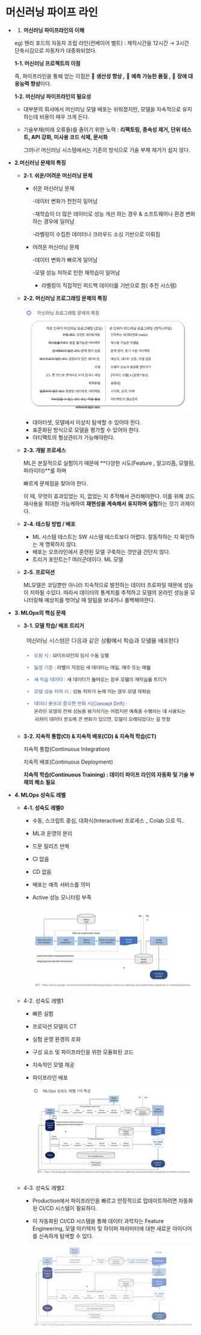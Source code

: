 # 머신러닝 파이프 라인

- 1. **머신러닝 파이프라인의 이해**

    eg) 헨리 포드의 자동차 조립 라인(컨베이어 벨트) : 제작시간을 12시간 → 3시간 단축시김으로 자동차가 대중화되었다.

    **1-1. 머신러닝 프로젝트의 이점** 

    즉, 파이프라인을 통해 얻는 이점은 🧚  **생산성 향상 ,** 🧚  **예측 가능한 품질 ,** 🧚  **장애 대응능력 향상**이다.

    **1-2. 머신러닝 파이프라인의 필요성**

    - 대부분의 회사에서 머신러닝 모델 배포는 쉬워졌지만, 모델을 자속적으로 유지하는데 비용이 매우 크게 든다.
    - 기술부채(미래 오류들)를 줄이기 위한 노력 : **리팩토링, 종속성 제거, 단위 테스트, API 강화, 미사용 코드 삭제, 문서화**

        그러나! 머신러닝 시스템에서는 기존의 방식으로 기술 부채 제거가 쉽지 않다.

- **2.머신러닝 문제의 특징**
    - **2-1. 쉬운/어려운 머신러닝 문제**
        - 쉬운 머신러닝 문제

            -데이터 변화가 천천히 일어남 

            -재학습이 더 많은 데이터로 성능 개선 하는 경우 & 소프트웨어나 환경 변화하는 경우에 일어남

            -라벨링이 수집한 데이터나 크라우드 소싱 기반으로 이뤄짐

        - 어려운 머신러닝 문제

             -데이터 변화가 빠르게 일어남

             -모델 성능 저하로 인한 재학습이 일어남

             - 라벨링이 직접적인 피드백 데이터를 기반으로 함( 추천 시스템)

    - **2-2. 머신러닝 프로그래밍 문제의 특징**

        ![%E1%84%86%E1%85%A5%E1%84%89%E1%85%B5%E1%86%AB%E1%84%85%E1%85%A5%E1%84%82%E1%85%B5%E1%86%BC%20%E1%84%91%E1%85%A1%E1%84%8B%E1%85%B5%E1%84%91%E1%85%B3%20%E1%84%85%E1%85%A1%E1%84%8B%E1%85%B5%E1%86%AB%20b9d56b139af544a8a1a388d249c0354e/_2021-05-13__2.17.52.png](%E1%84%86%E1%85%A5%E1%84%89%E1%85%B5%E1%86%AB%E1%84%85%E1%85%A5%E1%84%82%E1%85%B5%E1%86%BC%20%E1%84%91%E1%85%A1%E1%84%8B%E1%85%B5%E1%84%91%E1%85%B3%20%E1%84%85%E1%85%A1%E1%84%8B%E1%85%B5%E1%86%AB%20b9d56b139af544a8a1a388d249c0354e/_2021-05-13__2.17.52.png)

        - 대아터셋, 모델에서 이상치 탐색할 수 있어야 한다.
        - 표준화된 방식으로 모델을 평가할 수 있어야 한다.
        - 아티팩트의 형상관리가 가능해야한다.

    - **2-3. 개발 프로세스**

        ML은 본질적으로 실험이기 때문에 **다양한 시도(Feature , 알고리즘, 모델링, 파라미터)**를 하며

        빠르게 문제점을 찾아야 한다.

        이 때, 무엇이 효과있었는 지, 없었는 지 추적해서 관리해야한다. 이를 위해 코드 재사용을 최대한 가능케하여 **재현성을 계속해서 유지하며 실험**하는 것기 과제이다.

    - **2-4. 테스팅 방법 / 배포**
        - ML 시스템 테스트는 SW 시스템 테스트보다 어렵다. 잘동작하는 지 확인하는 게 명확하지 않다.
        - 배포는 오프라인에서 훈련된 모델 구축하는 것만큼 간단치 않다.
        - 트리거 포인트는? 여러군데이다. ML 모델

    - **2-5. 프로덕션**

        ML모델은 코딩뿐만 아니라 지속적으로 발전하는 데이터 프로파일 때문에 성능이 저하될 수있다. 따라서 데이터의 통계치를 추적하고 모델의 온라인 성능을 모니터링해 예상치를 벗어날 때 알림을 보내거나 롤백해야한다.

- **3. MLOps의 핵심 문제**
    - **3-1. 모델 학습/ 배포 트리거**

        ![%E1%84%86%E1%85%A5%E1%84%89%E1%85%B5%E1%86%AB%E1%84%85%E1%85%A5%E1%84%82%E1%85%B5%E1%86%BC%20%E1%84%91%E1%85%A1%E1%84%8B%E1%85%B5%E1%84%91%E1%85%B3%20%E1%84%85%E1%85%A1%E1%84%8B%E1%85%B5%E1%86%AB%20b9d56b139af544a8a1a388d249c0354e/_2021-05-13__3.32.30.png](%E1%84%86%E1%85%A5%E1%84%89%E1%85%B5%E1%86%AB%E1%84%85%E1%85%A5%E1%84%82%E1%85%B5%E1%86%BC%20%E1%84%91%E1%85%A1%E1%84%8B%E1%85%B5%E1%84%91%E1%85%B3%20%E1%84%85%E1%85%A1%E1%84%8B%E1%85%B5%E1%86%AB%20b9d56b139af544a8a1a388d249c0354e/_2021-05-13__3.32.30.png)

    - **3-2. 지속적 통합(CI) & 지속적 배포(CD) & 지속적 학습(CT)**

        지속적 통합(Continuous Integration)

        지속적 배포(Continuous Deployment)

        **지속적 학습(Continuous Training) : 데이터 파이프 라인의 자동화 및 기술 부채의 해소 필요**

- **4. MLOps 성숙도 레벨**
    - **4-1. 성숙도 레벨0**
        - 수동, 스크립트 중심, 대화식(Interactive) 프로세스 _ Colab 으로 띡..
        - ML과 운영의 분리
        - 드문 릴리즈 반복
        - CI 없음
        - CD 없음
        - 배포는 예측 서비스를 의미
        - Active 성능 모니터링 부족

            ![%E1%84%86%E1%85%A5%E1%84%89%E1%85%B5%E1%86%AB%E1%84%85%E1%85%A5%E1%84%82%E1%85%B5%E1%86%BC%20%E1%84%91%E1%85%A1%E1%84%8B%E1%85%B5%E1%84%91%E1%85%B3%20%E1%84%85%E1%85%A1%E1%84%8B%E1%85%B5%E1%86%AB%20b9d56b139af544a8a1a388d249c0354e/_2021-05-13__3.43.37.png](%E1%84%86%E1%85%A5%E1%84%89%E1%85%B5%E1%86%AB%E1%84%85%E1%85%A5%E1%84%82%E1%85%B5%E1%86%BC%20%E1%84%91%E1%85%A1%E1%84%8B%E1%85%B5%E1%84%91%E1%85%B3%20%E1%84%85%E1%85%A1%E1%84%8B%E1%85%B5%E1%86%AB%20b9d56b139af544a8a1a388d249c0354e/_2021-05-13__3.43.37.png)

    - 4-2. 성숙도 레벨1
        - 빠른 실험
        - 프로덕션 모델의 CT
        - 실험 운영 환경의 조화
        - 구성 요소 및 파이프라인을 위한 모듈화된 코드
        - 지속적인 모델 제공
        - 파이프라인 배포

            ![%E1%84%86%E1%85%A5%E1%84%89%E1%85%B5%E1%86%AB%E1%84%85%E1%85%A5%E1%84%82%E1%85%B5%E1%86%BC%20%E1%84%91%E1%85%A1%E1%84%8B%E1%85%B5%E1%84%91%E1%85%B3%20%E1%84%85%E1%85%A1%E1%84%8B%E1%85%B5%E1%86%AB%20b9d56b139af544a8a1a388d249c0354e/_2021-05-13__3.44.58.png](%E1%84%86%E1%85%A5%E1%84%89%E1%85%B5%E1%86%AB%E1%84%85%E1%85%A5%E1%84%82%E1%85%B5%E1%86%BC%20%E1%84%91%E1%85%A1%E1%84%8B%E1%85%B5%E1%84%91%E1%85%B3%20%E1%84%85%E1%85%A1%E1%84%8B%E1%85%B5%E1%86%AB%20b9d56b139af544a8a1a388d249c0354e/_2021-05-13__3.44.58.png)

    - 4-3. 성숙도 레벨2
        - Production에서 파이프라인을 빠르고 안정적으로 업데이트하려면 자동화된 CI/CD 시스템이 필요하다.
        - 이 자동화된 CI/CD 시스템을 통해 데이터 과학자는 Feature Engineering, 모델 아키텍처 및 하이퍼 파라미터에 대한 새로운 아이디어를 신속하게 탐색할 수 있다.

            ![%E1%84%86%E1%85%A5%E1%84%89%E1%85%B5%E1%86%AB%E1%84%85%E1%85%A5%E1%84%82%E1%85%B5%E1%86%BC%20%E1%84%91%E1%85%A1%E1%84%8B%E1%85%B5%E1%84%91%E1%85%B3%20%E1%84%85%E1%85%A1%E1%84%8B%E1%85%B5%E1%86%AB%20b9d56b139af544a8a1a388d249c0354e/_2021-05-13__3.48.29.png](%E1%84%86%E1%85%A5%E1%84%89%E1%85%B5%E1%86%AB%E1%84%85%E1%85%A5%E1%84%82%E1%85%B5%E1%86%BC%20%E1%84%91%E1%85%A1%E1%84%8B%E1%85%B5%E1%84%91%E1%85%B3%20%E1%84%85%E1%85%A1%E1%84%8B%E1%85%B5%E1%86%AB%20b9d56b139af544a8a1a388d249c0354e/_2021-05-13__3.48.29.png)
